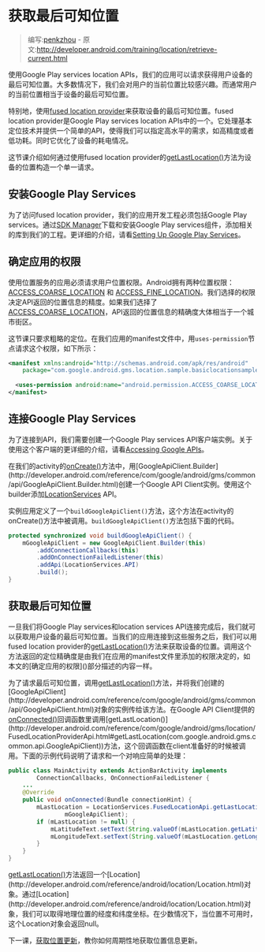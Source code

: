 # 获取最后可知位置

> 编写:[penkzhou](https://github.com/penkzhou) - 原文:<http://developer.android.com/training/location/retrieve-current.html>

使用Google Play services location APIs，我们的应用可以请求获得用户设备的最后可知位置。大多数情况下，我们会对用户的当前位置比较感兴趣。而通常用户的当前位置相当于设备的最后可知位置。

特别地，使用[fused location provider](http://developer.android.com/reference/com/google/android/gms/location/FusedLocationProviderApi.html)来获取设备的最后可知位置。fused location provider是Google Play services location APIs中的一个。它处理基本定位技术并提供一个简单的API，使得我们可以指定高水平的需求，如高精度或者低功耗。同时它优化了设备的耗电情况。

这节课介绍如何通过使用fused location provider的[getLastLocation()](http://developer.android.com/reference/com/google/android/gms/location/FusedLocationProviderApi.html#getLastLocation(com.google.android.gms.common.api.GoogleApiClient))方法为设备的位置构造一个单一请求。

## 安装Google Play Services
为了访问fused location provider，我们的应用开发工程必须包括Google Play services。通过[SDK Manager](http://developer.android.com/tools/help/sdk-manager.html)下载和安装Google Play services组件，添加相关的库到我们的工程。更详细的介绍，请看[Setting Up Google Play Services](http://developer.android.com/google/play-services/setup.html)。

## 确定应用的权限

使用位置服务的应用必须请求用户位置权限。Android拥有两种位置权限：[ACCESS_COARSE_LOCATION](http://developer.android.com/reference/android/Manifest.permission.html#ACCESS_COARSE_LOCATION) 和 [ACCESS_FINE_LOCATION](http://developer.android.com/reference/android/Manifest.permission.html#ACCESS_FINE_LOCATION)。我们选择的权限决定API返回的位置信息的精度。如果我们选择了[ACCESS_COARSE_LOCATION](http://developer.android.com/reference/android/Manifest.permission.html#ACCESS_COARSE_LOCATION)，API返回的位置信息的精确度大体相当于一个城市街区。

这节课只要求粗略的定位。在我们应用的manifest文件中，用`uses-permission`节点请求这个权限，如下所示：

```xml
<manifest xmlns:android="http://schemas.android.com/apk/res/android"
    package="com.google.android.gms.location.sample.basiclocationsample" >
  
  <uses-permission android:name="android.permission.ACCESS_COARSE_LOCATION"/>
</manifest>
```

## 连接Google Play Services

为了连接到API，我们需要创建一个Google Play services API客户端实例。关于使用这个客户端的更详细的介绍，请看[Accessing Google APIs](http://developer.android.com/google/auth/api-client.html#Starting)。

在我们的activity的[onCreate()](http://developer.android.com/reference/android/app/Activity.html#onCreate(android.os.Bundle))方法中，用[GoogleApiClient.Builder](http://developer.android.com/reference/com/google/android/gms/common/api/GoogleApiClient.Builder.html)创建一个Google API Client实例。使用这个builder添加[LocationServices](http://developer.android.com/reference/com/google/android/gms/location/LocationServices.html) API。

实例应用定义了一个`buildGoogleApiClient()`方法，这个方法在activity的onCreate()方法中被调用。`buildGoogleApiClient()`方法包括下面的代码。

```java
protected synchronized void buildGoogleApiClient() {
    mGoogleApiClient = new GoogleApiClient.Builder(this)
        .addConnectionCallbacks(this)
        .addOnConnectionFailedListener(this)
        .addApi(LocationServices.API)
        .build();
}
```

## 获取最后可知位置

一旦我们将Google Play services和location services API连接完成后，我们就可以获取用户设备的最后可知位置。当我们的应用连接到这些服务之后，我们可以用fused location provider的[getLastLocation()](http://developer.android.com/reference/com/google/android/gms/location/FusedLocationProviderApi.html#getLastLocation(com.google.android.gms.common.api.GoogleApiClient))方法来获取设备的位置。调用这个方法返回的定位精确度是由我们在应用的manifest文件里添加的权限决定的，如本文的[确定应用的权限]()部分描述的内容一样。

为了请求最后可知位置，调用[getLastLocation()](http://developer.android.com/reference/com/google/android/gms/location/FusedLocationProviderApi.html#getLastLocation(com.google.android.gms.common.api.GoogleApiClient))方法，并将我们创建的[GoogleApiClient](http://developer.android.com/reference/com/google/android/gms/common/api/GoogleApiClient.html)对象的实例传给该方法。在Google API Client提供的[onConnected()](http://developer.android.com/reference/com/google/android/gms/common/api/GoogleApiClient.ConnectionCallbacks.html#onConnected(android.os.Bundle))回调函数里调用[getLastLocation()](http://developer.android.com/reference/com/google/android/gms/location/FusedLocationProviderApi.html#getLastLocation(com.google.android.gms.common.api.GoogleApiClient))方法，这个回调函数在client准备好的时候被调用。下面的示例代码说明了请求和一个对响应简单的处理：

```java
public class MainActivity extends ActionBarActivity implements
        ConnectionCallbacks, OnConnectionFailedListener {
    ...
    @Override
    public void onConnected(Bundle connectionHint) {
        mLastLocation = LocationServices.FusedLocationApi.getLastLocation(
                mGoogleApiClient);
        if (mLastLocation != null) {
            mLatitudeText.setText(String.valueOf(mLastLocation.getLatitude()));
            mLongitudeText.setText(String.valueOf(mLastLocation.getLongitude()));
        }
    }
}
```

[getLastLocation()](http://developer.android.com/reference/com/google/android/gms/location/FusedLocationProviderApi.html#getLastLocation(com.google.android.gms.common.api.GoogleApiClient))方法返回一个[Location](http://developer.android.com/reference/android/location/Location.html)对象。通过[Location](http://developer.android.com/reference/android/location/Location.html)对象，我们可以取得地理位置的经度和纬度坐标。在少数情况下，当位置不可用时，这个Location对象会返回null。

下一课，[获取位置更新](receive-location-updates.html)，教你如何周期性地获取位置信息更新。

